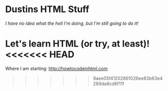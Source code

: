 # Dustins HTML Stuff
*I have no idea what the hell I'm doing, but I'm still going to do it!*

**Let's learn HTML (or try, at least)!**
<<<<<<< HEAD
=======

Where I am starting: http://howtocodeinhtml.com
>>>>>>> 9aee05f41202861026ee83b63e4289da8cd6f11f
